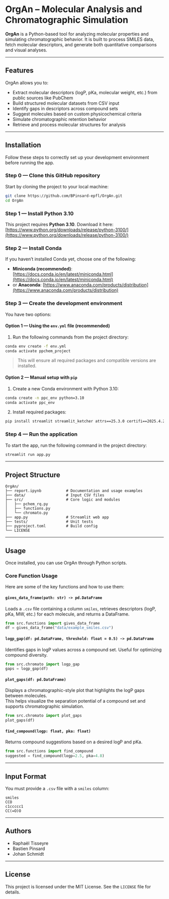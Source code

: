 # OrgAn – Molecular Analysis and Chromatographic Simulation

**OrgAn** is a Python-based tool for analyzing molecular properties and simulating chromatographic behavior. It is built to process SMILES data, fetch molecular descriptors, and generate both quantitative comparisons and visual analyses.

---

## Features

OrgAn allows you to:

- Extract molecular descriptors (logP, pKa, molecular weight, etc.) from public sources like PubChem
- Build structured molecular datasets from CSV input
- Identify gaps in descriptors across compound sets
- Suggest molecules based on custom physicochemical criteria
- Simulate chromatographic retention behavior
- Retrieve and process molecular structures for analysis

---

## Installation

Follow these steps to correctly set up your development environment before running the app.

### Step 0 — Clone this GitHub repository

Start by cloning the project to your local machine:

```bash
git clone https://github.com/BPinsard-epfl/OrgAn.git
cd OrgAn
```

### Step 1 — Install Python 3.10

This project requires **Python 3.10**. Download it here:  
[https://www.python.org/downloads/release/python-3100/](https://www.python.org/downloads/release/python-3100/)

### Step 2 — Install Conda

If you haven’t installed Conda yet, choose one of the following:

- **Miniconda (recommended)**: [https://docs.conda.io/en/latest/miniconda.html](https://docs.conda.io/en/latest/miniconda.html)
- or **Anaconda**: [https://www.anaconda.com/products/distribution](https://www.anaconda.com/products/distribution)

### Step 3 — Create the development environment

You have two options:

#### Option 1 — Using the `env.yml` file (recommended)

1. Run the following commands from the project directory:

```bash
conda env create -f env.yml
conda activate ppchem_project
```

> This will ensure all required packages and compatible versions are installed.

#### Option 2 — Manual setup with `pip`

1. Create a new Conda environment with Python 3.10:

```bash
conda create -n ppc_env python=3.10
conda activate ppc_env
```

2. Install required packages:

```bash
pip install streamlit streamlit_ketcher attrs==25.3.0 certifi==2025.4.26 charset-normalizer==3.4.1 exceptiongroup==1.2.2 h11==0.16.0 html5lib==1.1 idna==3.10 mechanize==0.4.10 numpy==2.2.5 outcome==1.3.0.post0 pandas==2.2.3 pillow==11.2.1 pubchempy==1.0.4 pysocks==1.7.1 python-dateutil==2.9.0.post0 pytz==2025.2 rdkit==2024.9.6 regex==2024.11.6 requests==2.32.3 selenium==4.31.0 six==1.17.0 sniffio==1.3.1 sortedcontainers==2.4.0 trio==0.30.0 trio-websocket==0.12.2 typing-extensions==4.13.2 tzdata==2025.2 urllib3==2.4.0 webencodings==0.5.1 websocket-client==1.8.0 wsproto==1.2.0
```

### Step 4 — Run the application

To start the app, run the following command in the project directory:

```bash
streamlit run app.py
```

---

## Project Structure

```
OrgAn/
├── report.ipynb           # Documentation and usage examples
├── data/                  # Input CSV files
├── src/                   # Core logic and modules
│   ├── pchem_rq.py
│   ├── functions.py
│   └── chromato.py
├── app.py                 # Streamlit web app
├── tests/                 # Unit tests
├── pyproject.toml         # Build config
└── LICENSE
```

---

## Usage

Once installed, you can use OrgAn through Python scripts.

### Core Function Usage

Here are some of the key functions and how to use them:

#### `gives_data_frame(path: str) -> pd.DataFrame`
Loads a `.csv` file containing a column `smiles`, retrieves descriptors (logP, pKa, MW, etc.) for each molecule, and returns a DataFrame.

```python
from src.functions import gives_data_frame
df = gives_data_frame("data/example_smiles.csv")
```

#### `logp_gap(df: pd.DataFrame, threshold: float = 0.5) -> pd.DataFrame`
Identifies gaps in logP values across a compound set. Useful for optimizing compound diversity.

```python
from src.chromato import logp_gap
gaps = logp_gap(df)
```

#### `plot_gaps(df: pd.DataFrame)`
Displays a chromatographic-style plot that highlights the logP gaps between molecules.  
This helps visualize the separation potential of a compound set and supports chromatographic simulation.

```python
from src.chromato import plot_gaps
plot_gaps(df)
```

#### `find_compound(logp: float, pka: float)`
Returns compound suggestions based on a desired logP and pKa.

```python
from src.functions import find_compound
suggested = find_compound(logp=2.5, pka=4.8)
```

---

## Input Format

You must provide a `.csv` file with a `smiles` column:

```
smiles
CCO
c1ccccc1
CC(=O)O
```

---

## Authors

- Raphaël Tisseyre  
- Bastien Pinsard  
- Johan Schmidt

---

## License

This project is licensed under the MIT License. See the `LICENSE` file for details.
